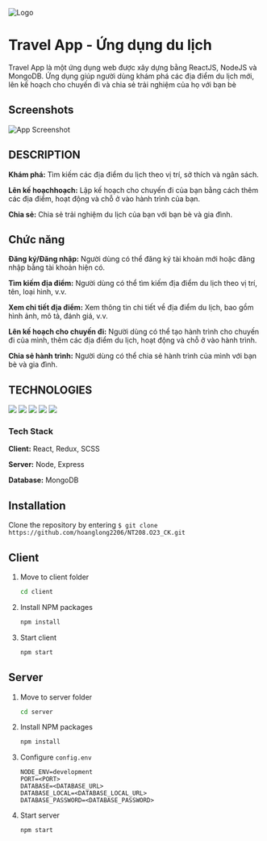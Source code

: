 
![Logo](https://dev-to-uploads.s3.amazonaws.com/uploads/articles/th5xamgrr6se0x5ro4g6.png)


# Travel App - Ứng dụng du lịch

Travel App là một ứng dụng web được xây dựng bằng ReactJS, NodeJS và MongoDB. Ứng dụng giúp người dùng khám phá các địa điểm du lịch mới, lên kế hoạch cho chuyến đi và chia sẻ trải nghiệm của họ với bạn bè

## Screenshots

![App Screenshot](https://via.placeholder.com/468x300?text=App+Screenshot+Here)

## DESCRIPTION
**Khám phá:** Tìm kiếm các địa điểm du lịch theo vị trí, sở thích và ngân sách.

**Lên kế hoạchhoạch:** Lập kế hoạch cho chuyến đi của bạn bằng cách thêm các địa điểm, hoạt động và chỗ ở vào hành trình của bạn.

**Chia sẻ:** Chia sẻ trải nghiệm du lịch của bạn với bạn bè và gia đình.

## Chức năng
**Đăng ký/Đăng nhập:** Người dùng có thể đăng ký tài khoản mới hoặc đăng nhập bằng tài khoản hiện có.

**Tìm kiếm địa điểm:** Người dùng có thể tìm kiếm địa điểm du lịch theo vị trí, tên, loại hình, v.v.

**Xem chi tiết địa điểm:** Xem thông tin chi tiết về địa điểm du lịch, bao gồm hình ảnh, mô tả, đánh giá, v.v.

**Lên kế hoạch cho chuyến đi:** Người dùng có thể tạo hành trình cho chuyến đi của mình, thêm các địa điểm du lịch, hoạt động và chỗ ở vào hành trình.

**Chia sẻ hành trình:** Người dùng có thể chia sẻ hành trình của mình với bạn bè và gia đình.
## TECHNOLOGIES
![](https://img.shields.io/badge/MongoDB-8.2.2-003300?style=flat-circle&logo=MongoDB)
   ![](https://img.shields.io/badge/ExpressJS-4.18.3-000000?style=flat-circle&logo=Express)
   ![](https://img.shields.io/badge/React-18.2.0-87CEEB?style=flat-circle&logo=react&logoColor=309698)
   ![](https://img.shields.io/badge/NodeJS-20.10.0-009900?style=flat-circle&logo=node.js)
   ![](https://img.shields.io/npm/v/npm.svg?logo=npm)
   ### Tech Stack

   **Client:** React, Redux, SCSS

   **Server:** Node, Express

   **Database:** MongoDB
## Installation
Clone the repository by entering `$ git clone https://github.com/hoanglong2206/NT208.O23_CK.git`

## Client
1. Move to client folder
   ```sh
   cd client
   ```
2. Install NPM packages
   ```sh
   npm install
   ```
3. Start client
   ```sh
   npm start
   ```
## Server
1. Move to server folder
   ```sh
   cd server
   ```
2. Install NPM packages
   ```sh
   npm install
   ```
3. Configure `config.env`
   ```
   NODE_ENV=development
   PORT=<PORT>
   DATABASE=<DATABASE_URL>
   DATABASE_LOCAL=<DATABASE_LOCAL_URL>
   DATABASE_PASSWORD=<DATABASE_PASSWORD>
   ```
4. Start server
   ```sh
   npm start
   ```

